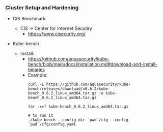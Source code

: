 ### Cluster Setup and Hardening

- CIS Benchmark
  - CIS -> Center for Internet Secutiry
    - <https://www.cisecurity.org/>

- Kube-bench
  - Install:
    - <https://github.com/aquasecurity/kube-bench/blob/main/docs/installation.md#download-and-install-binaries>
    - Example:
        ```
        curl -L https://github.com/aquasecurity/kube-bench/releases/download/v0.6.2/kube-bench_0.6.2_linux_amd64.tar.gz -o kube-bench_0.6.2_linux_amd64.tar.gz

        tar -xvf kube-bench_0.6.2_linux_amd64.tar.gz

        # to run it
        ./kube-bench --config-dir `pwd`/cfg --config `pwd`/cfg/config.yaml 
        ```
